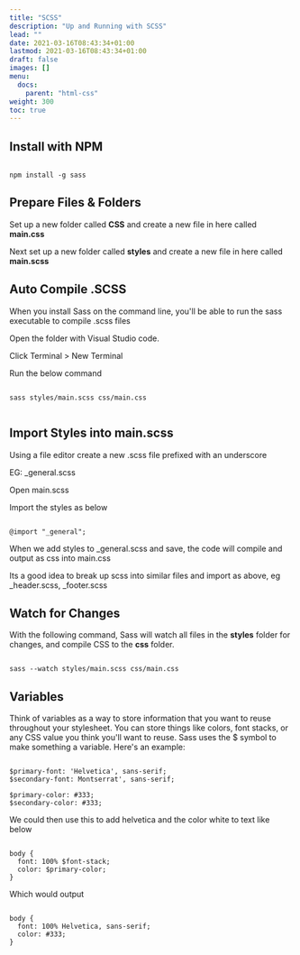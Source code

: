 ```yaml
---
title: "SCSS"
description: "Up and Running with SCSS"
lead: ""
date: 2021-03-16T08:43:34+01:00
lastmod: 2021-03-16T08:43:34+01:00
draft: false
images: []
menu:
  docs:
    parent: "html-css"
weight: 300
toc: true
---
```


## Install with NPM

```

npm install -g sass

```


## Prepare Files & Folders

Set up a new folder called **CSS** and create a new file in here called **main.css**

Next set up a new folder called **styles** and create a new file in here called **main.scss**


## Auto Compile .SCSS

When you install Sass on the command line, you'll be able to run the sass executable to compile .scss files

Open the folder with Visual Studio code.

Click Terminal > New Terminal

Run the below command


```

sass styles/main.scss css/main.css


```

## Import Styles into main.scss

Using a file editor create a new .scss file prefixed with an underscore

EG: _general.scss

Open main.scss

Import the styles as below

```

@import "_general";

```

When we add styles to _general.scss and save, the code will compile and output as css into main.css

Its a good idea to break up scss into similar files and import as above, eg _header.scss, _footer.scss


## Watch for Changes

With the following command, Sass will watch all files in the **styles** folder for changes, and compile CSS to the **css** folder.

```

sass --watch styles/main.scss css/main.css

```

## Variables

Think of variables as a way to store information that you want to reuse throughout your stylesheet. You can store things like colors, font stacks, or any CSS value you think you'll want to reuse. Sass uses the $ symbol to make something a variable. Here's an example:

```

$primary-font: 'Helvetica', sans-serif;
$secondary-font: Montserrat', sans-serif;

$primary-color: #333;
$secondary-color: #333;

```

We could then use this to add helvetica and the color white to text like below

```

body {
  font: 100% $font-stack;
  color: $primary-color;
}

```

Which would output

```

body {
  font: 100% Helvetica, sans-serif;
  color: #333;
}

```
